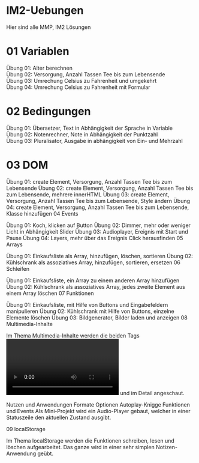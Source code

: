 # IM2-Uebungen

<Hello World>

Hier sind alle MMP, IM2 Lösungen

<h1>01 Variablen</h1>

Übung 01: Alter berechnen<br>
Übung 02: Versorgung, Anzahl Tassen Tee bis zum Lebensende<br>
Übung 03: Umrechung Celsius zu Fahrenheit und umgekehrt<br>
Übung 04: Umrechung Celsius zu Fahrenheit mit Formular<br>

<h1>02 Bedingungen</h1>

Übung 01: Übersetzer, Text in Abhängigkeit der Sprache in Variable<br>
Übung 02: Notenrechner, Note in Abhängigkeit der Punktzahl<br>
Übung 03: Pluralisator, Ausgabe in abhängigkeit von Ein- und Mehrzahl<br>

<h1>03 DOM</h1>

Übung 01: create Element, Versorgung, Anzahl Tassen Tee bis zum Lebensende
Übung 02: create Element, Versorgung, Anzahl Tassen Tee bis zum Lebensende, mehrere innerHTML
Übung 03: create Element, Versorgung, Anzahl Tassen Tee bis zum Lebensende, Style ändern
Übung 04: create Element, Versorgung, Anzahl Tassen Tee bis zum Lebensende, Klasse hinzufügen
04 Events

Übung 01: Koch, klicken auf Button
Übung 02: Dimmer, mehr oder weniger Licht in Abhängigkeit Slider
Übung 03: Audioplayer, Ereignis mit Start und Pause
Übung 04: Layers, mehr über das Ereignis Click herausfinden
05 Arrays

Übung 01: Einkaufsliste als Array, hinzufügen, löschen, sortieren
Übung 02: Kühlschrank als assoziatives Array, hinzufügen, sortieren, ersetzen
06 Schleifen

Übung 01: Einkaufsliste, ein Array zu einem anderen Array hinzufügen
Übung 02: Kühlschrank als assoziatives Array, jedes zweite Element aus einem Array löschen
07 Funktionen

Übung 01: Einkaufsliste, mit Hilfe von Buttons und Eingabefeldern manipulieren
Übung 02: Kühlschrank mit Hilfe von Buttons, einzelne Elemente löschen
Übung 03: Bildgenerator, Bilder laden und anzeigen
08 Multimedia-Inhalte

Im Thema Multimedia-Inhalte werden die beiden Tags <video></video> und <audio></audio> im Detail angeschaut.

Nutzen und Anwendungen
Formate
Optionen
Autoplay-Knigge
Funktionen und Events
Als Mini-Projekt wird ein Audio-Player gebaut, welcher in einer Statuszeile den aktuellen Zustand ausgibt.

09 localStorage

Im Thema localStorage werden die Funktionen schreiben, lesen und löschen aufgearbeitet. Das ganze wird in einer sehr simplen Notizen-Anwendung geübt.
